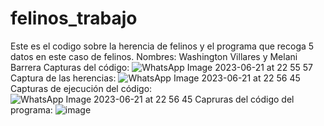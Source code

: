 # felinos_trabajo
Este es el codigo sobre la herencia de felinos y el programa que recoga 5 datos en este caso de felinos.
Nombres: Washington Villares y Melani Barrera
Capturas del código:
![WhatsApp Image 2023-06-21 at 22 55 57](https://github.com/washito0407/felinos_trabajo/assets/117743091/5ad5326a-5cca-40be-9207-de92b21bc991)
Captura de las herencias: 
![WhatsApp Image 2023-06-21 at 22 56 45](https://github.com/washito0407/felinos_trabajo/assets/117743091/4d630471-98df-42ef-9f24-ae9144faa355)
Capturas de ejecución del código: 
![WhatsApp Image 2023-06-21 at 22 56 45](https://github.com/washito0407/felinos_trabajo/assets/117743091/4327b4e8-d37d-4805-843a-57848a4e5dc4)
Capruras del código del programa: 
![image](https://github.com/washito0407/felinos_trabajo/assets/117743091/2687ae99-a084-4352-958c-208d4c842412)
